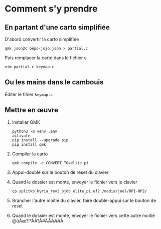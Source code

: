 # Comment s'y prendre

## En partant d'une carto simplifiée

D'abord convertir la carto simplifiée

    qmk json2c bépo-jojo.json > partial.c

Puis remplacer la carto dans le fichier c

    vim partial.c keymap.c

## Ou les mains dans le cambouis

Éditer le fihier `keymap.c`

## Mettre en œuvre

1. Installer QMK

       python3 -m venv .env
       activate
       pip install --upgrade pip
       pip install qmk

2. Compiler la carto

       qmk compile -e CONVERT_TO=elite_pi

3. Appui-double sur le bouton de reset du clavier
4. Quand le dossier est monté, envoyer le fichier vers le clavier

       cp splitkb_kyria_rev2_ojob_elite_pi.uf2 /media/joel/RPI-RP2/

5. Brancher l'autre moitié du clavier, faire double-appui sur le bouton de reset
6. Quand le dossier est monté, envoyer le fichier vers cette autre moitié
@ùÀæ?!°ÀÀ?À#ÀÀ$ÀÀÀ$À
